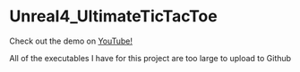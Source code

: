 # Unreal4_UltimateTicTacToe

Check out the demo on [YouTube!](https://youtu.be/0wLGVzoAl8s)


All of the executables I have for this project are too large to upload to Github

